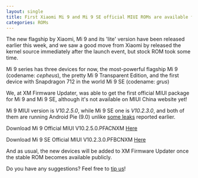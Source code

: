 ```yaml
---
layout: single
title: First Xiaomi Mi 9 and Mi 9 SE official MIUI ROMs are available for download!
categories: ROMs
---
```


The new flagship by Xiaomi, Mi 9 and its 'lite' version have been released earlier this week, and we saw a good move from Xiaomi by released the kernel source immediately after the launch event, but stock ROM took some time.

Mi 9 series has three devices for now, the most-powerful flagship Mi 9 (codename: *cepheus*), the pretty Mi 9 Transparent Edition, and the first device with Snapdragon 712 in the world Mi 9 SE (codename: *grus*)

We, at XM Firmware Updater, was able to get the first official MIUI package for Mi 9 and Mi 9 SE, although it's not available on MIUI China website yet!

Mi 9 MIUI version is *V10.2.5.0*, while Mi 9 SE one is *V10.2.3.0*, and both of them are running Android Pie (9.0) unlike [some leaks](https://gagadget.com/xiaomi-mi-9/43989-xioami-mi-9-poyavilsya-na-zhivyih-izobrazheniyah-s-trojnoj-osnovnoj-kameroj/) reported earlier.

Download Mi 9 Official MIUI V10.2.5.0.PFACNXM [Here](http://bigota.d.miui.com/V10.2.5.0.PFACNXM/miui_CEPHEUS_V10.2.5.0.PFACNXM_64a26fe7ce_9.0.zip)

Download Mi 9 SE Official MIUI V10.2.3.0.PFBCNXM [Here](http://bigota.d.miui.com/V10.2.3.0.PFBCNXM/miui_GRUS_V10.2.3.0.PFBCNXM_0b1a6eef2b_9.0.zip)

And as usual, the new devices will be added to XM Firmware Updater once the stable ROM becomes available publicly.

Do you have any suggestions? Feel free to [tip us](https://xmfirmwareupdater.com/contact-us/)!

